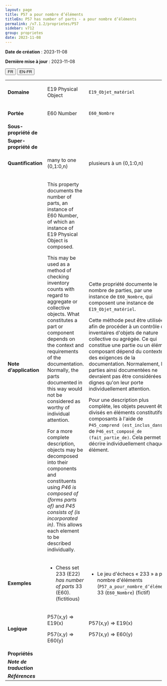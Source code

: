 ```yaml
---
layout: page
title: P57 a pour nombre d’éléments
titleEn: P57 has number of parts - a pour nombre d’éléments
permalink: /v7.1.2/proprietes/P57
sidebar: v712
group: proprietes
date: 2023-11-08
---
```


**Date de création** : 2023-11-08

**Dernière mise à jour** : 2023-11-08

<div class="lang-buttons">
 <button id="fr" class="activate">FR</button>
 <button id="en-fr">EN-FR</button>
</div>

<table>
<tbody>
<tr>
<td><strong>Domaine</strong></td>
<td class="en">
<p>E19 Physical Object</p>
</td>
<td>
<p><code class="language-plaintext highlighter-rouge">E19_Objet_matériel</code></p>
</td>
</tr>
<tr>
<td><strong>Portée</strong></td>
<td class="en">
<p>E60 Number</p>
</td>
<td>
<p><code class="language-plaintext highlighter-rouge">E60_Nombre</code></p>
</td>
</tr>
<tr>
<td><strong>Sous-propriété de</strong></td>
<td class="en">
</td>
<td>
</td>
</tr>
<tr>
<td><strong>Super-propriété de</strong></td>
<td class="en">
</td>
<td>
</td>
</tr>
<tr>
<td><strong>Quantification</strong></td>
<td class="en">
<p>many to one (0,1:0,n)</p>
</td>
<td>
<p>plusieurs à un (0,1:0,n)</p>
</td>
</tr>
<tr>
<td><strong>Note d’application</strong></td>
<td class="en">
<p>This property documents the number of parts, an instance of E60 Number, of which an instance of E19 Physical Object is composed.<strong></strong></p>
<p>This may be used as a method of checking inventory counts with regard to aggregate or collective objects. What constitutes a part or component depends on the context and requirements of the documentation. Normally, the parts documented in this way would not be considered as worthy of individual attention.<strong></strong></p>
<p>For a more complete description, objects may be decomposed into their components and constituents using <em>P46 is composed of (forms parts of) </em>and<em> P45 consists of (is incorporated in)</em>. This allows each element to be described individually.</p>
</td>
<td>
<p>Cette propriété documente le nombre de parties, par une instance de <code class="language-plaintext highlighter-rouge">E60_Nombre</code>, qui composent une instance de <code class="language-plaintext highlighter-rouge">E19_Objet_matériel</code>.</p>
<p>Cette méthode peut être utilisée afin de procéder à un contrôle des inventaires d'objets de nature collective ou agrégée. Ce qui constitue une partie ou un élément composant dépend du contexte et des exigences de la documentation. Normalement, les parties ainsi documentées ne devraient pas être considérées dignes qu'on leur porte individuellement attention. </p>
<p>Pour une description plus complète, les objets peuvent être divisés en éléments constitutifs ou composants à l'aide de <code class="language-plaintext highlighter-rouge">P45_comprend (est_inclus_dans)</code> et de <code class="language-plaintext highlighter-rouge">P46_est_composé_de (fait_partie_de)</code>. Cela permet de décrire individuellement chaque élément.  </p>
</td>
</tr>
<tr>
<td><strong>Exemples</strong></td>
<td class="en">
<ul>
<li><p>Chess set 233 (E22) <em>has number of</em> <em>parts</em> 33 (E60). (fictitious)</p>
</li>
</ul>
</td>
<td>
<ul>
<li><p>Le jeu d'échecs « 233 » a pour nombre d'éléments (<code class="language-plaintext highlighter-rouge">P57_a_pour_nombre_d’éléments</code>) 33 (<code class="language-plaintext highlighter-rouge">E60_Nombre</code>) (fictif)</p>
</li>
</ul>
</td>
</tr>
<tr>
<td><strong>Logique</strong></td>
<td class="en">
<p>P57(x,y) ⇒ E19(x)</p>
<p>P57(x,y) ⇒ E60(y)</p>
</td>
<td>
<p>P57(x,y) ⇒ E19(x)</p>
<p>P57(x,y) ⇒ E60(y)</p>
</td>
</tr>
<tr>
<td><strong>Propriétés</strong></td>
<td class="en">
</td>
<td>
</td>
</tr>
<tr>
<td><strong><em>Note de traduction</em></strong></td>
<td colspan="2">
</td>
</tr>
<tr>
<td><strong><em>Références</em></strong></td>
<td colspan="2">
<p><em></em></p>
</td>
</tr>
</tbody>
</table>
